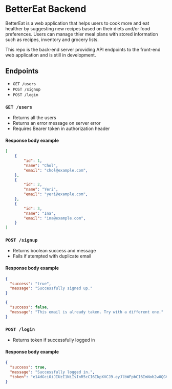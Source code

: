 # BetterEat Backend

BetterEat is a web application that helps users to cook more and eat healther by suggesting new recipes based on their diets and/or food preferences. Users can manage thier meal plans with stored information such as recipes, inventory and grocery lists.

This repo is the back-end server providing API endpoints to the front-end web application and is still in development.

## Endpoints
- `GET /users`
- `POST /signup`
- `POST /login`

### `GET /users`
- Returns all the users
- Returns an error message on server error
- Requires Bearer token in authorization header

#### Response body example
```json
[
    {
        "id": 1,
        "name": "Chol",
        "email": "chol@example.com",
    },
    {
        "id": 2,
        "name": "Yeri",
        "email": "yeri@example.com",
    },
    {
        "id": 3,
        "name": "Ina",
        "email": "ina@example.com",
    }
]
```

### `POST /signup`
- Returns boolean success and message
- Fails if atempted with duplicate email

#### Response body example
```json
{
  "success": "true",
  "message": "Successfully signed up."
}
```

```json
{
  "success": false,
  "message": "This email is already taken. Try with a different one."
}
```

### `POST /login`
- Returns token if successfully logged in

#### Response body example
```json
{
  "success": true,
  "message": "Successfully logged in.",
  "token": "e14dGciOiJIUzI1NiIsInR5cCI6IkpXVCJ9.eyJlbWFpbCI6ImNob2w0QGV4YW1wbGUuY29tIiwiaWF0IjoxNjYzNTE0OTU5fQ.vsrKEdfe98L_TbCawlPN_LWV0VeZc5PIr9z4ESSvizk"
}
```
